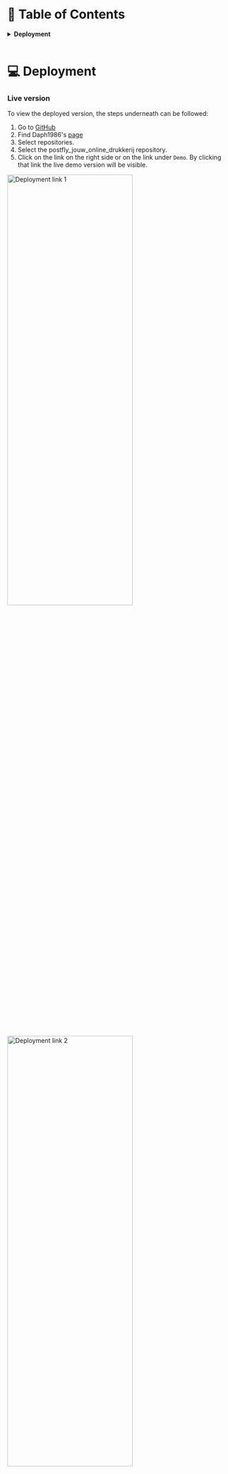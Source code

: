 :open_file_folder: Table of Contents
======

**<details><summary>Deployment</summary>**
* [**_Live version_**](#live-version)
* [**_Run local_**](#run-local)
* [**_Heroku_**](#heroku)
* [**_Setting EmailJS up_**](#setting-emailjs-up)
</details>
<br>

:computer: Deployment
======

### Live version

To view the deployed version, the steps underneath can be followed:

1. Go to [GitHub](https://github.com/)
2. Find Daph1986's [page](https://github.com/Daph1986)
3. Select repositories.
4. Select the postfly_jouw_online_drukkerij
repository.
5. Click on the link on the right side or on the link under `Demo`.
By clicking that link the live demo version will be visible. <br>

<img src="../deployment/img/deployment_link_1.png" alt="Deployment link 1" width="75%" height="50%"/>
<img src="../deployment/img/deployment_link_2.png" alt="Deployment link 2" width="75%" height="50%"/>
<div align="right"><a href="#top">🔝</a></div>

The code of this site is hosted by Heroku and AWS S3, the code is deployed to GitHub from the main branch. The deployed site will update automatically upon new commits to the main branch. The code can be run locally or deployed to a live environment. Directions are based on deployment locally and to Heroku.

### Deploy requirements
- [VScode](https://code.visualstudio.com/) or an other IDE
- [Python 3](https://www.python.org/) a programming language
- [PIP3](https://help.dreamhost.com/hc/en-us/articles/115000699011-Using-pip3-to-install-Python3-modules) to install python packages
- [Git](https://git-scm.com/) for version control for the code source
- [AWS-S3](https://docs.aws.amazon.com/s3/?id=docs_gateway) web based cloud storage service
- [S3 Bucket](https://docs.aws.amazon.com/AmazonS3/latest/userguide/creating-bucket.html) a cloud storage resource
- [Stripe](https://stripe.com/nl) to securely collect credit card payments
<div align="right"><a href="#top">🔝</a></div>

### Run local
If you would like to run this website locally you can clone this repository in an IDE such as VSCode. Make sure that `PIP3` and `Git` are installed.
You can clone it by following the next steps: <br>
1. Log in at [GitHub](https://github.com/) 
2. Find Daph1986's [page](https://github.com/Daph1986)
3. Select repositories.
4. Select the `postfly_jouw_online_drukkerij` repository.
5. Click on the `Code` button. <br>
<img src="../deployment/img/run_local_1.png" alt="Run local 1" width="75%" height="50%"/> <br>
6. Copy the URL.
7. Open VScode or your preferred IDE,(in this example we are using VScode), open the file or folder in which you want to use the project and open a CLI terminal.
8. Put the following command in the CLI terminal:
``` 
git clone https://github.com/Daph1986/postfly_jouw_online_drukkerij.git
```
9. Press enter, and the clone will be created.
10. Set up a virtual environment with these commands in the terminal session:
```
pip3 install virtualenv
```
>If you already have virtualenv installed from a different project, then this step is not needed. The pip command may differ per system this can be pip or pip3.
```
virtualenv env
```
>The needed command may differ to the IDE you are using, such as `python -m .venv venv ...` or `py manage.py` ...

Activate the .env with the command:
```
env\Scripts\activate
```
>This command may differ depending on your operating system, please check the Python documentation on creating an ENV.
11. Install all required django modules with the command:
```
pip3 install -r requirements.txt
```
12. Create a new env.py file at the base directory level and copy the following into the created env.py file:
```
import os

#Django
os.environ.setdefault( 'DEVELOPMENT', 'True')
os.environ.setdefault('SECRET_KEY', 'your_value')

#Stripe
os.environ.setdefault('STRIPE_PUBLIC_KEY', 'your_value')
os.environ.setdefault('STRIPE_SECRET_KEY', 'your_value')
```
Replace `your_value` with the values from your own created accounts for stripe and a [Django Secret Key Generator](https://miniwebtool.com/django-secret-key-generator/):
- [STRIPE_PUBLIC_KEY](https://dashboard.stripe.com/test/apikeys)
- [STRIPE_SECRET_KEY](https://dashboard.stripe.com/test/apikeys)
- [SECRET_KEY](https://miniwebtool.com/django-secret-key-generator/)
13. Set up your database by running the following command in your terminal:
```
python3 manage.py makemigrations
```
Followed by:
```
python3 manage.py migrate
```
14. Now create a superuser to get access to the Django admin, use the following command:
```
python3 manage.py createsuperuser
```
15. Now we need to add the required data into the database in the following order by using the following commands:
```
python3 manage.py loaddata categories
python3 manage.py loaddata printingmethod
python3 manage.py loaddata size
python3 manage.py loaddata producttag
python3 manage.py loaddata products
```
16. At this point you can start your server with the following command:
```
python3 manage.py runserver
```
If everything went correctly you should see something like this in the terminal:<br>
<img src="../deployment/img/running_server.png" alt="Run local 1" width="75%" height="75%"/> <br>
<div align="right"><a href="#top">🔝</a></div>

### Heroku
To create a live version of the website VSCode was used together with Heroku. This section assumes you have succeeded at running the application in your local environment first, as described above. 
To deploy the website with Heroku the following steps were made:
1. Log in or create an account on [Heroku](https://www.heroku.com) and create a new app by clicking the button.<br>
<img src="../deployment/img/heroku_deployment_1.png" alt="Deployment to Heroku 1" width="75%" height="75%"/> <br>
2. Give the app a unique name in all lowercase letters and set `Choose a region` to the one nearest to you (in this case Europ and 
postfly_jouw_online_drukkerij is already taken so think of another name), click on create app.<br>
<img src="../deployment/img/heroku_deployment_2.png" alt="Deployment to Heroku 2" width="75%" height="75%"/> <br>
3. On your app dashboard click `Deploy` and select `GitHub`, connect it to your GitHub respository. Don't click `Enable Automatic Deploys` yet.<br>
<img src="../deployment/img/heroku_connection_github.png" alt="Heroku connection to GitHub" width="75%" height="75%"/> <br>
4. Click on the `Resources` tab and type `Heroku Postgres` in the `Add-ons` field, select the `Hobby Dev` option.
<img src="../deployment/img/heroku_deployment_3.png" alt="Deployment to Heroku 3" width="75%" height="75%"/> <br>
5. Click on `Settings` and then `Reveal Config Vars`. <br>
<img src="../deployment/img/heroku_deployment_4.png" alt="Deployment to Heroku 4" width="75%" height="75%"/> <br>
6. Fill in the values from your `env.py` file in your Heroku confic vars: <br>

| Key | Value |
 --- | ---
DATABASE_URL | `your_DATABASE_URL`
SECRET_KEY | `your_SECRET_KEY`
STRIPE_PUBLIC_KEY | `your_STRIPE_PUBLIC_KEY`
STRIPE_SECRET_KEY | `your_STRIPE_SECRET_KEY`

The DATABASE_URL link which can be found in Heroku's Config Vars.<br>
7. Since the database on Heroku is created you need to adjust your `env.py` file, add:
```
os.environ.setdefault('DATABASE_URL', '<your postgres url grabbed from Heroku comes here>')
```
>Make sure not to share this link with anybody.
8. Now we need to migrate the new database connection with:
```
python3 manage.py makemigrations
```
Followed by:
```
python3 manage.py migrate
```
>Do not forget to reactivate your virtual environment if the system or IDE is rebooted.
9. Create a superuser to get access to the Django admin, use the following command:
```
python3 manage.py createsuperuser
```
10. Now we need to add the required data into the database in the following order by using the following commands:
```
python3 manage.py loaddata categories
python3 manage.py loaddata printingmethod
python3 manage.py loaddata size
python3 manage.py loaddata producttag
python3 manage.py loaddata products
```
11. Install Heroku in the terminal, if you don't have that 
yet see how to do that [here](https://devcenter.heroku.com/articles/heroku-cli) and log in with the command: 
```
heroku login
```
12. Then use the command:
```
heroku config:set DISABLE_COLLECTSTATIC=1 --app postfly-jouw-online-drukkerij
```
so that Heroku will not try to collect static during deployment.

13. After everything is set up as it should use the following commands to push to GitHub and Heroku:
```
git add .
git commit -m "Place your own commit message here"
git push
heroku git: remote -a your heroku git url
git push heroku main
```
You will then see something like this in your terminal:
<img src="../deployment/img/pushing_to_heroku.png" alt="Pushing to Heroku" width="75%" height="75%"/> <br>

14. If you want you can let the deployment to Heroku be automatically everytime you push to GitHub, on your app dashboard click `Deploy` and click `Enable Automatic Deploys`.
If you go to the `Activity` tab on your app dashboard you can see that there is a build in progress, the details will look a bit like this:
<img src="../deployment/img/build_finished.png" alt="Heroku build finished" width="75%" height="75%"/> <br>
Your app is running on Heroku now.

15. Log in to the admin panel by placing /admin behind your app name, for example for this one: https://postfly-jouw-online-drukkerij.herokuapp.com/admin
Using the superuser log in details log in.

>!!! If you don't see your email address you may need to attempt to log in first to force allauth to create it !!!

Go to `Email addresses` underneath `ACCOUNTS`, and mark `Primary` and `Verified` for the superuser email address, save the changes you made.

<div align="right"><a href="#top">🔝</a></div>

### Set up Amazon AWS

To follow the next steps make sure you have an Amazon AWS account and that you are logged in.

#### S3 Bucket

1. In the AWS Management Console search for S3, open it and click `Create bucket`<br>
<img src="../deployment/img/s3_create_bucket.png" alt="Create S3 bucket" width="75%" height="75%"/> <br>
2. Name your bucket to match your Heroku app name and select the region closest to you. Uncheck `Block all public access` and acknowledge that the bucket will be public.
Click `Create bucket`.
<img src="../deployment/img/bucket_created.png" alt="S3 bucket is created" width="75%" height="75%"/> <br>
3. Click your newly made bucket and cick the `Properties` tab and turn on `Static website hosting`, just fill in a default value for the index and error document and click save.
4. Now click on the `Permissions` tab, with the Cross-origin resource sharing (CORS) fill in:
```
[
    {
        "AllowedHeaders": [
            "Authorization"
        ],
        "AllowedMethods": [
            "GET"
        ],
        "AllowedOrigins": [
            "*"
        ],
        "ExposeHeaders": []
    }
]
```
Save the changes. <br>

5. Go to `Bucket Policy` and click `Policy generator`, fill it out like this, but with your own arn.<br>
<img src="../deployment/img/policy_generator.png" alt="Policy generator" width="75%" height="75%"/> <br>

6. Copy the policy that you get and paste it in the `Bucket policy`, in tis case:
```
{
    "Version": "2012-10-17",
    "Id": "Policy1635688080273",
    "Statement": [
        {
            "Sid": "Stmt1635688076687",
            "Effect": "Allow",
            "Principal": "*",
            "Action": "s3:GetObject",
            "Resource": "arn:aws:s3:::postfly-jouw-online-drukkerij/*"
        }
    ]
}
```
Make sure you add the /* with the resource key to allow acces to all resources in this bucket. Click save.<br>
7. Go to the `Access control list (ACL)` tab and set the list projects permission for everyone under the `Public Access` section.
<div align="right"><a href="#top">🔝</a></div>

#### IAM

1. In the AWS Management Console search for IAM, open it.
2. On the IAM dashboard click `User groups` and then `Create group`, name your group so it makes sense to you what it is. Click `Create group`.
3. On the menu left click `Policies` and then `Create Policy`.
4. Click on the `Json` tab and click `Import managed policy`, search for `S3` select the `AmazonS3FullAccess` one. Click import.
<img src="../deployment/img/import_policy.png" alt="Import policy" width="75%" height="75%"/> <br>
5. You just want to give permission to your bucket, so make sure you fill it out like this, but with your own arn! 
<img src="../deployment/img/create_policy.png" alt="Create policy" width="75%" height="75%"/> <br>
Click next untill you reach `ReviewPolicy`
6. Give it an name and a description and click `Create policy`.
7. You'll arrive back on the policy page, go to `User groups` in the menu on the left and click on manage-your-group-name.
8. Click `Attach policies` search for and select the policy you just created.
<img src="../deployment/img/attach_policy.png" alt="Attach policy" width="75%" height="75%"/> <br>
9. Click on `Users` in the menu on the left. Then click `Add users` name it after your app, in my case postfly-jouw-online-drukkerij-staticfiles-user, give programmatic access and select next. Add the user to the group you just created. Click through on next and then on create user.
10. Download the csv file you see there and save it!
You need the secrect keys in there and once you've done this there is now way to retrieve it!!<br>
<img src="../deployment/img/csv.png" alt="Download csv" width="75%" height="75%"/> <br>
<div align="right"><a href="#top">🔝</a></div>

#### Connecting AWS to Django

This section assumes you have succeeded at running this application in your local environment first, deployed it to Heroku and set up AWS as described above.

1. Remove the DISABLE_COLLECTSTATIC variable from your `Config Vars` on Heroku and add these values to it:

| Key | Value |
 --- | ---
AWS_ACCESS_KEY_ID | `your_AWS_ACCESS_KEY_ID`
AWS_SECRET_ACCESS_KEY | `your_AWS_SECRET_ACCESS_KEY`
USE_AWS | True

The values you'll find in the downloaded csv file.
Next time you deploy to Heroku, AWS will retrieve your static files and store them.

2. Go to S3, where you'll find a `static` folder with all your static files in it.
3. Click on `Create folder` and name it `media` click save and inside the media folder click `Upload`.
4. Click `Add files` and select the images that go with your products or in this case with the size.
5. Click next and under `Manage public permissions`, and choose `Grant public-read access`.
6. Then click`Upload`, you will see your files being uploaded.<br>
<img src="../deployment/img/media_files.png" alt="Media files uploaded" width="75%" height="75%"/> <br>
<div align="right"><a href="#top">🔝</a></div>

### Sending real emails with Gmail

1. Create or use an existing Gmail account.
2. Connect it to your application to the Gmail account. For more information see for example this [site](https://dev.to/abderrahmanemustapha/how-to-send-email-with-django-and-gmail-in-production-the-right-way-24ab) and read `The Gmail part`.
3. Add the values to the Heroku Config Vars:

| Key | Value |
 --- | ---
EMAIL_HOST_PASS | `your_EMAIL_HOST_PASS`
EMAIL_HOST_USER | `your_EMAIL_HOST_USER`

Everything should be ready to go now.
<div align="right"><a href="#top">🔝</a></div>